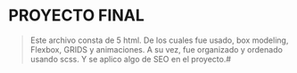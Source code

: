 # PROYECTO FINAL

> Este archivo consta de 5 html. De los cuales fue usado, box modeling, Flexbox, GRIDS y animaciones.
> A su vez, fue organizado y ordenado usando scss. Y se aplico algo de SEO en el proyecto.# 
